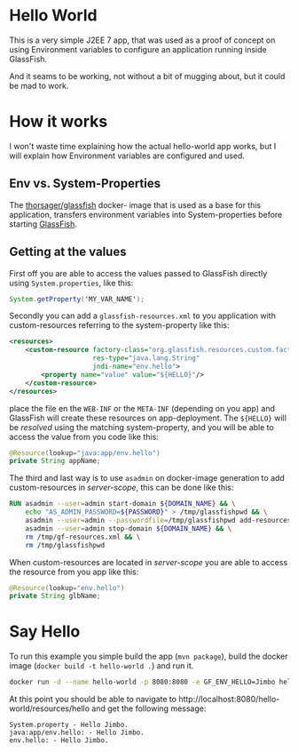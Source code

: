 Hello World
===========
This is a very simple J2EE 7 app, that was used as a proof of concept on using 
Environment variables to configure an application running inside GlassFish.

And it seams to be working, not without a bit of mugging about, but it could be
mad to work.

How it works
============
I won't waste time explaining how the actual hello-world app works, but I will 
explain how Environment variables are configured and used.

Env vs. System-Properties
-------------------------
The [thorsager/glassfish](https://hub.docker.com/r/thorsager/glassfish/) docker-
image that is used as a base for this application, transfers environment 
variables into System-properties before starting 
[GlassFish](https://github.com/thorsager/dockling/tree/master/glassfish).


Getting at the values
---------------------
First off you are able to access the values passed to GlassFish directly using 
`System.properties`, like this:  
```java
System.getProperty('MY_VAR_NAME');
```

Secondly you can add a `glassfish-resources.xml` to you application with 
custom-resources referring to the system-property like this:
```xml
<resources>
    <custom-resource factory-class="org.glassfish.resources.custom.factory.PrimitivesAndStringFactory"
                     res-type="java.lang.String"
                     jndi-name="env.hello">
        <property name="value" value="${HELLO}"/>
    </custom-resource>
</resources>
```
place the file en the `WEB-INF` or the `META-INF` (depending on you app) 
and GlassFish will create these resources on app-deployment. 
The `${HELLO}` will be _resolved_ using the matching system-property, and you 
will be able to access the value from you code like this:
```java
@Resource(lookup="java:app/env.hello")
private String appName;
```

The third and last way is to use `asadmin` on docker-image generation to add 
custom-resources in _server-scope_, this can be done like this:
```dockerfile
RUN asadmin --user=admin start-domain ${DOMAIN_NAME} && \
    echo "AS_ADMIN_PASSWORD=${PASSWORD}" > /tmp/glassfishpwd && \
    asadmin --user=admin --passwordfile=/tmp/glassfishpwd add-resources /tmp/gf-resources.xml && \
    asadmin --user=admin stop-domain ${DOMAIN_NAME} && \
    rm /tmp/gf-resources.xml && \
    rm /tmp/glassfishpwd
```

When custom-resources are located in _server-scope_ you are able to access the 
resource from you app like this:
```java
@Resource(lookup="env.hello")
private String glbName;
```

Say Hello
=========
To run this example you simple build the app (`mvn package`), build the 
docker image (`docker build -t hello-world .`) and run it.

```bash
docker run -d --name hello-world -p 8080:8080 -e GF_ENV_HELLO=Jimbo hello-world
```

At this point you should be able to navigate to http://localhost:8080/hello-world/resources/hello 
and get the following message:
```text
System.property - Hello Jimbo.
java:app/env.hello: - Hello Jimbo.
env.hello: - Hello Jimbo.
```
